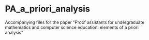 # PA_a_priori_analysis
Accompanying files for the paper "Proof assistants for undergraduate mathematics and computer science education: elements of a priori analysis"
